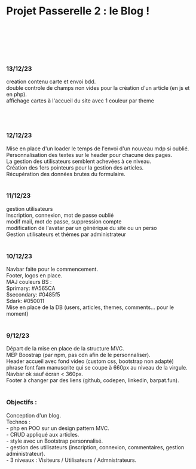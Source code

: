 <h1>Projet Passerelle 2 : le Blog ! </h1>
<br><br>
<br><br>




<br>
<h3>13/12/23</h3>
creation contenu carte et envoi bdd.<br>
double controle de champs non vides pour la création d'un article (en js et en php).<br>
affichage cartes à l'accueil du site avec 1 couleur par theme<br>
<br>
<br>


<br>
<h3>12/12/23</h3>
Mise en place d'un loader le temps de l'envoi d'un nouveau mdp si oublié.<br>
Personnalisation des textes sur le header pour chacune des pages.<br>
La gestion des utilisateurs semblent achevées à ce niveau.<br>
Création des 1ers pointeurs pour la gestion des articles.<br>
Récupération des données brutes du formulaire.<br>

<br>
<h3>11/12/23</h3>
gestion utilisateurs<br>
Inscription, connexion, mot de passe oublié<br>
modif mail, mot de passe, suppression compte<br>
modification de l'avatar par un générique du site ou un perso<br>
Gestion utilisateurs et thèmes par administrateur<br>

<br>
<h3>10/12/23</h3>
Navbar faite pour le commencement.<br>
Footer, logos en place.<br>
MAJ couleurs BS :<br>
$primary: #A565CA <br>
$secondary: #0485f5 <br>
$dark: #050011 <br>
Mise en place de la DB (users, articles, themes, comments... pour le moment)<br>

<br>
<h3>9/12/23</h3>
Départ  de la mise en place de la structure MVC.<br>
MEP Boostrap (par npm, pas cdn afin de le personnaliser).<br>
Header accueil avec fond video (custom css, bootstrap non adapté)<br>
phrase font fam manuscrite qui se coupe à 660px au niveau de la virgule.<br>
Navbar ok sauf écran < 360px.<br>
Footer à changer par des liens (github, codepen, linkedin, barpat.fun).<br>

<br>
<h3>Objectifs : </h3>
Conception d'un blog.<br>
Technos : <br>
- php en POO sur un design pattern MVC.<br>
- CRUD appliqué aux articles.<br>
- style avec un Bootstrap personnalisé.<br>
- gestion des utilisateurs (inscription, connexion, commentaires, gestion administrateur).<br>
- 3 niveaux : Visiteurs / Utilisateurs / Admnistrateurs.<br>